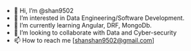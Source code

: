 - 👋 Hi, I’m @shan9502
- 👀 I’m interested in Data Engineering/Software Development.
- 🌱 I’m currently learning Angular, DRF, MongoDb.
- 💞️ I’m looking to collaborate with Data and Cyber-security
- 📫 How to reach me [shanshan9502@gmail.com]

<!---
shan9502/shan9502 is a ✨ special ✨ repository because its `README.md` (this file) appears on your GitHub profile.
You can click the Preview link to take a look at your changes.
--->

